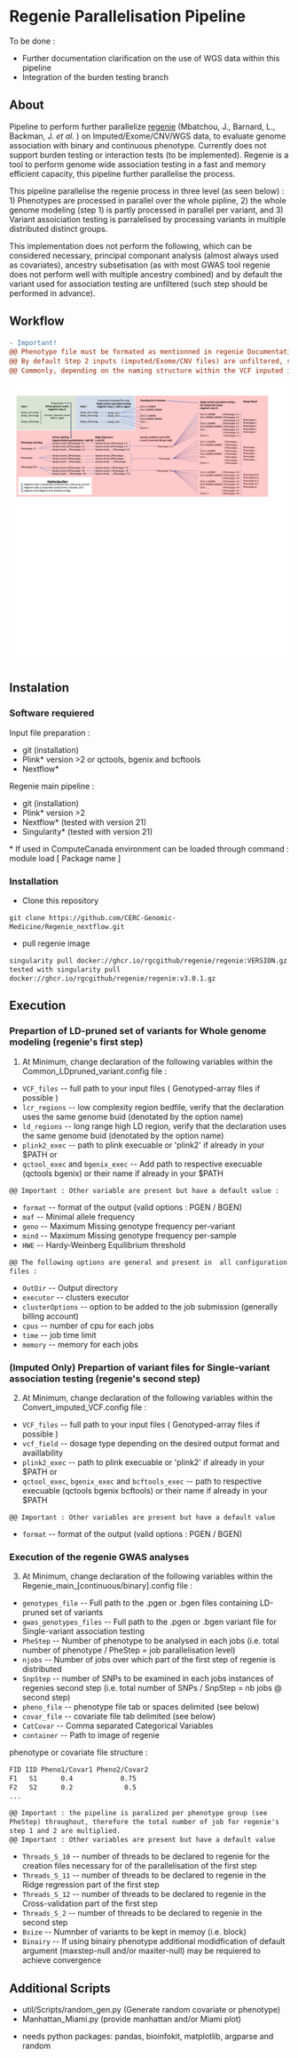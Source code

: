 # Regenie Parallelisation Pipeline

To be done :  
* Further documentation clarification on the use of WGS data within this pipeline  
* Integration of the burden testing branch


## About

Pipeline to perform further parallelize [regenie](https://rgcgithub.github.io/regenie/) (Mbatchou, J., Barnard, L., Backman, J. _et al._ ) on Imputed/Exome/CNV/WGS data, to evaluate genome association with binary and continuous phenotype. Currently does not support burden testing or interaction tests (to be implemented). Regenie is a tool to perform genome wide association testing in a fast and memory efficient capacity, this pipeline further parallelise the process.

This pipeline parallelise the regenie process in three level (as seen below) : 1) Phenotypes are processed in parallel over the whole pipline, 2) the whole genome modeling (step 1) is partly processed in parallel per variant, and 3) Variant assoiciation testing is parralelised by processing variants in multiple distributed distinct groups.
 
This implementation does not perform the following, which can be considered necessary, principal componant analysis (almost always used as covariates), ancestry subsetisation (as with most GWAS tool regenie does not perform well with multiple ancestry combined) and by default the variant used for association testing are unfiltered (such step should be performed in advance).

## Workflow

```diff
- Important!
@@ Phenotype file must be formated as mentionned in regenie Documentation see below for example @@
@@ By default Step 2 inputs (imputed/Exome/CNV files) are unfiltered, such step should be taken before this pipeline @@
@@ Commonly, depending on the naming structure within the VCF inputed in the step 2 file preparation the sample naming might differ from the phenotype/covariate file, consider using the '-double-id/--const-fid/--id-delim' plink2 option to @@
```

![workflow diagram](workflow.png)


## Instalation 

### Software requiered
Input file preparation :

- git (installation)
- Plink* version >2 or qctools, bgenix and bcftools
- Nextflow*

Regenie main pipeline :

- git (installation)
- Plink* version >2
- Nextflow* (tested with version 21)
- Singularity* (tested with version 21)

\* If used in ComputeCanada environment can be loaded through command : module load [ Package name ]

### Installation

- Clone this repository
```
git clone https://github.com/CERC-Genomic-Medicine/Regenie_nextflow.git 
```
- pull regenie image
```
singularity pull docker://ghcr.io/rgcgithub/regenie/regenie:VERSION.gz    
tested with singularity pull docker://ghcr.io/rgcgithub/regenie/regenie:v3.0.1.gz  
```
## Execution

### Prepartion of LD-pruned set of variants for Whole genome modeling (regenie's first step)

1) At Minimum, change declaration of the following variables within the Common_LDpruned_variant.config file : 

* `VCF_files` -- full path to your input files ( Genotyped-array files if possible )
* `lcr_regions` -- low complexity region bedfile, verify that the declaration uses the same genome buid (denotated by the option name)
* `ld_regions` -- long range high LD region, verify that the declaration uses the same genome buid (denotated by the option name)
* `plink2_exec` -- path to plink execuable or 'plink2' if already in your $PATH
or
* `qctool_exec` and  `bgenix_exec` -- Add path to respective execuable (qctools bgenix) or their name if already in your $PATH

```
@@ Important : Other variable are present but have a default value :
```

* `format` -- format of the output (valid options : PGEN / BGEN)
* `maf` -- Minimal allele frequency
* `geno` -- Maximum Missing genotype frequency per-variant
* `mind` -- Maximum Missing genotype frequency per-sample
* `HWE` -- Hardy-Weinberg Equilibrium threshold

```
@@ The following options are general and present in  all configuration files :
```

* `OutDir` -- Output directory
* `executor` -- clusters executor
* `clusterOptions` -- option to be added to the job submission (generally billing account)
* `cpus` -- number of cpu for each jobs
* `time` -- job time limit
* `memory` -- memory for each jobs


### (Imputed Only) Prepartion of variant files for Single-variant association testing (regenie's second step)

2) At Minimum, change declaration of the following variables within the Convert_imputed_VCF.config file : 

* `VCF_files` -- full path to your input files ( Genotyped-array files if possible )
* `vcf_field` --  dosage type depending on the desired output format and availlability
* `plink2_exec` -- path to plink execuable or 'plink2' if already in your $PATH
or
* `qctool_exec`,  `bgenix_exec` and `bcftools_exec` -- path to respective execuable (qctools bgenix bcftools) or their name if already in your $PATH

```
@@ Important : Other variables are present but have a default value
```

* `format` -- format of the output (valid options : PGEN / BGEN)

### Execution of the regenie GWAS analyses

3) At Minimum, change declaration of the following variables within the Regenie_main_[continuous/binary].config file : 

* `genotypes_file` -- Full path to the .pgen or .bgen files containing LD-pruned set of variants
* `gwas_genotypes_files` -- Full path to the .pgen or .bgen variant file for Single-variant association testing 
* `PheStep` -- Number of phenotype to be analysed in each jobs (i.e. total number of phenotype / PheStep = job parallelisation level)
* `njobs` -- Number of jobs over which part of the first step of regenie is distributed
* `SnpStep` --  number of SNPs to be examined in each jobs instances of regenies second step (i.e. total number of SNPs / SnpStep = nb jobs @ second step)
* `pheno_file` -- phenotype file tab or spaces delimited (see below)
* `covar_file` -- covariate file tab delimited (see below)
* `CatCovar` -- Comma separated Categorical Variables
* `container` -- Path to image of regenie

phenotype or covariate file structure :

```
FID IID Pheno1/Covar1 Pheno2/Covar2  
F1   S1      0.4            0.75
F2   S2      0.2             0.5
...
```

```
@@ Important : the pipeline is paralized per phenotype group (see PheStep) throughout, therefore the total number of job for regenie's step 1 and 2 are multiplied.
@@ Important : Other variables are present but have a default value
```

* `Threads_S_10` -- number of threads to be declared to regenie for the creation files necessary for of the parallelisation of the first step
* `Threads_S_11` -- number of threads to be declared to regenie in the Ridge regression part of the first step
* `Threads_S_12` -- number of threads to be declared to regenie in the Cross-validation part of the first step
* `Threads_S_2` -- number of threads to be declared to regenie in the second step
* `Bsize` -- Numnber of variants to be kept in memoy (i.e. block)
* `Binairy` -- If using binairy phenotype additional modidfication of default argument (maxstep-null and/or maxiter-null) may be requiered to achieve convergence 

## Additional Scripts 
- util/Scripts/random_gen.py (Generate random covariate or phenotype)
- Manhattan_Miami.py (provide manhattan and/or Miami plot)
* needs python packages: pandas, bioinfokit, matplotlib, argparse and random
